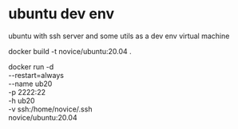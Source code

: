 # ubuntu dev env
ubuntu with ssh server and some utils as a dev env virtual machine

docker build -t novice/ubuntu:20.04 .
<!-- yes | docker image prune -->
docker run -d \
--restart=always \
--name ub20 \
-p 2222:22 \
-h ub20 \
-v ssh:/home/novice/.ssh \
novice/ubuntu:20.04
